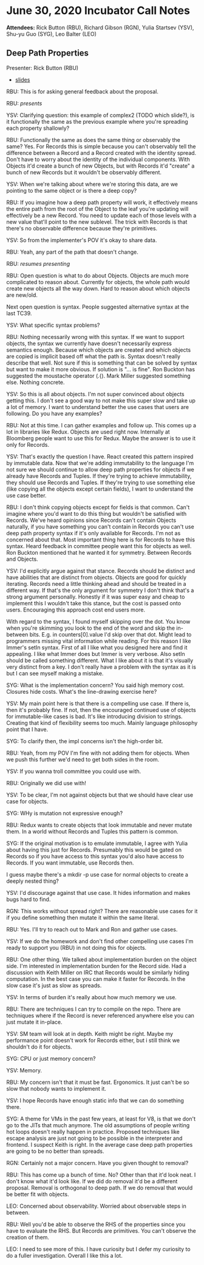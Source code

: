 # June 30, 2020 Incubator Call Notes

**Attendees:** Rick Button (RBU), Richard Gibson (RGN), Yulia Startsev (YSV), Shu-yu Guo (SYG), Leo Balter (LEO)

## Deep Path Properties

Presenter: Rick Button (RBU)

- [slides](button.dev/talks/deep-path-properties-incubator-june-30-2020.pdf)

RBU: This is for asking general feedback about the proposal.

RBU: *presents*

YSV: Clarifying question: this example of complex2 (TODO which slide?), is it functionally the same as the previous example where you're spreading each property shallowly?

RBU: Functionally the same as does the same thing or observably the same? Yes. For Records this is simple because you can't observably tell the difference between a Record and a Record created with the identity spread. Don't have to worry about the identity of the individual components. With Objects it'd create a bunch of new Objects, but with Records it'd "create" a bunch of new Records but it wouldn't be observably different.

YSV: When we're talking about where we're storing this data, are we pointing to the same object or is there a deep copy?

RBU: If you imagine how a deep path property will work, it effectively means the entire path from the root of the Object to the leaf you're updating will effectively be a new Record. You need to update each of those levels with a new value that'll point to the new sublevel. The trick with Records is that there's no observable difference because they're primitives. 

YSV: So from the implementer's POV it's okay to share data.

RBU: Yeah, any part of the path that doesn't change.

RBU: *resumes presenting*

RBU: Open question is what to do about Objects. Objects are much more complicated to reason about. Currently for objects, the whole path would create new objects all the way down. Hard to reason about which objects are new/old.

Next open question is syntax. People suggested alternative syntax at the last TC39.

YSV: What specific syntax problems?

RBU: Nothing necessarily wrong with this syntax. If we want to support objects, the syntax we currently have doesn't necessarily express semantics enough. Because which objects are created and which objects are copied is implicit based off what the path is. Syntax doesn't really describe that well. Not sure if this is something that can be solved by syntax but want to make it more obvious. If solution is "... is fine". Ron Buckton has suggested the moustache operator (.{). Mark Miller suggested something else. Nothing concrete.

YSV: So this is all about objects. I'm not super convinced about objects getting this. I don't see a good way to not make this super slow and take up a lot of memory. I want to understand better the use cases that users are following. Do you have any examples?

RBU: Not at this time. I can gather examples and follow up. This comes up a lot in libraries like Redux. Objects are used right now. Internally at Bloomberg people want to use this for Redux. Maybe the answer is to use it only for Records.

YSV: That's exactly the question I have. React created this pattern inspired by immutable data. Now that we're adding immutability to the language I'm not sure we should continue to allow deep path properties for objects if we already have Records and Tuples. If they're trying to achieve immutability, they should use Records and Tuples. If they're trying to use something else (like copying all the objects except certain fields), I want to understand the use case better.

RBU: I don't think copying objects except for fields is that common. Can't imagine where you'd want to do this thing but wouldn't be satisfied with Records. We've heard opinions since Records can't contain Objects naturally, if you have something you can't contain in Records you can't use deep path property syntax if it's only available for Records. I'm not as concerned about that. Most important thing here is for Records to have this syntax. Heard feedback in committee people want this for objects as well. Ron Buckton mentioned that he wanted it for symmetry. Between Records and Objects.

YSV: I'd explicitly argue against that stance. Records should be distinct and have abilities that are distinct from objects. Objects are good for quickly iterating. Records need a little thinking ahead and should be treated in a different way. If that's the only argument for symmetry I don't think that's a strong argument personally. Honestly if it was super easy and cheap to implement this I wouldn't take this stance, but the cost is passed onto users. Encouraging this approach cost end users more.

With regard to the syntax, I found myself skipping over the dot. You know when you're skimming you look to the end of the word and skip the in-between bits. E.g. in counters[0].value I'd skip over that dot. Might lead to programmers missing vital information while reading. For this reason I like Immer's setIn syntax. First of all I like what you designed here and find it appealing. I like what Immer does but Immer is very verbose. Also setIn should be called something different. What I like about it is that it's visually very distinct from a key. I don't really have a problem with the syntax as it is but I can see myself making a mistake.

SYG: What is the implementation concern? You said high memory cost. Closures hide costs. What's the line-drawing exercise here?

YSV: My main point here is that there is a compelling use case. If there is, then it's probably fine. If not, then the encouraged continued use of objects for immutable-like cases is bad. It's like introducing division to strings. Creating that kind of flexibility seems too much. Mainly language philosophy point that I have.

SYG: To clarify then, the impl concerns isn't the high-order bit.

RBU: Yeah, from my POV I'm fine with not adding them for objects. When we push this further we'd need to get both sides in the room.

YSV: If you wanna troll committee you could use with.

RBU: Originally we did use with!

YSV: To be clear, I'm not against objects but that we should have clear use case for objects.

SYG: WHy is mutation not expressive enough?

RBU: Redux wants to create objects that look immutable and never mutate them. In a world without Records and Tuples this pattern is common.

SYG: If the original motivation is to emulate immutable, I agree with Yulia about having this just for Records. Presumably this would be gated on Records so if you have access to this syntax you'd also have access to Records. If you want immutable, use Records then.

I guess maybe there's a mkdir -p use case for normal objects to create a deeply nested thing?

YSV: I'd discourage against that use case. It hides information and makes bugs hard to find.

RGN: This works without spread right? There are reasonable use cases for it if you define something then mutate it within the same literal.

RBU: Yes. I'll try to reach out to Mark and Ron and gather use cases.

YSV: If we do the homework and don't find other compelling use cases I'm ready to support you (RBU) in not doing this for objects.

RBU: One other thing. We talked about implementation burden on the object side. I'm interested in implementation burden for the Record side. Had a discussion with Keith Miller on IRC that Records would be similarly hiding computation. In the best case you can make it faster for Records. In the slow case it's just as slow as spreads.

YSV: In terms of burden it's really about how much memory we use.

RBU: There are techniques I can try to compile on the repo. There are techniques where if the Record is never referenced anywhere else you can just mutate it in-place.

YSV: SM team will look at in depth. Keith might be right. Maybe my performance point doesn't work for Records either, but i still think we shouldn't do it for objects.

SYG: CPU or just memory concern?

YSV: Memory.

RBU: My concern isn't that it must be fast. Ergonomics. It just can't be so slow that nobody wants to implement it.

YSV: I hope Records have enough static info that we can do something there.

SYG: A theme for VMs in the past few years, at least for V8, is that we don't go to the JITs that much anymore. The old assumptions of people writing hot loops doesn't really happen in practice. Proposed techniques like escape analysis are just not going to be possible in the interpreter and frontend. I suspect Keith is right. In the average case deep path properties are going to be no better than spreads.

RGN: Certainly not a major concern. Have you given thought to removal?

RBU: This has come up a bunch of time. No? Other than that it'd look neat. I don't know what it'd look like. If we did do removal it'd be a different proposal. Removal is orthogonal to deep path. If we do removal that would be better fit with objects.

LEO: Concerned about observability. Worried about observable steps in between.

RBU: Well you'd be able to observe the RHS of the properties since you have to evaluate the RHS. But Records are primitives. You can't observe the creation of them.

LEO: I need to see more of this. I have curiosity but I defer my curiosity to do a fuller investigation. Overall I like this a lot.

